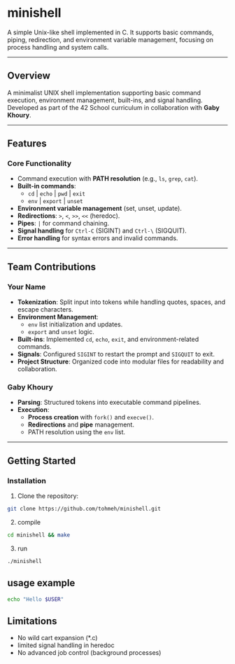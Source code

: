 # minishell
A simple Unix-like shell implemented in C. It supports basic commands, piping, redirection, and environment variable management, focusing on process handling and system calls.

---

## Overview  
A minimalist UNIX shell implementation supporting basic command execution, environment management, built-ins, and signal handling. Developed as part of the 42 School curriculum in collaboration with **Gaby Khoury**.  

---

## Features  
### Core Functionality  
- Command execution with **PATH resolution** (e.g., `ls`, `grep`, `cat`).  
- **Built-in commands**:  
  - `cd` | `echo` | `pwd` | `exit`  
  - `env` | `export` | `unset`  
- **Environment variable management** (set, unset, update).  
- **Redirections**: `>`, `<`, `>>`, `<<` (heredoc).  
- **Pipes**: `|` for command chaining.  
- **Signal handling** for `Ctrl-C` (SIGINT) and `Ctrl-\` (SIGQUIT).  
- **Error handling** for syntax errors and invalid commands.  

---

## Team Contributions  
### **Your Name**  
- **Tokenization**: Split input into tokens while handling quotes, spaces, and escape characters.  
- **Environment Management**:  
  - `env` list initialization and updates.  
  - `export` and `unset` logic.  
- **Built-ins**: Implemented `cd`, `echo`, `exit`, and environment-related commands.  
- **Signals**: Configured `SIGINT` to restart the prompt and `SIGQUIT` to exit.  
- **Project Structure**: Organized code into modular files for readability and collaboration.  

### **Gaby Khoury**  
- **Parsing**: Structured tokens into executable command pipelines.  
- **Execution**:  
  - **Process creation** with `fork()` and `execve()`.  
  - **Redirections** and **pipe** management.  
  - PATH resolution using the `env` list.  

---

## Getting Started  
### Installation  
1. Clone the repository:  
```bash  
git clone https://github.com/tohmeh/minishell.git
```
2. compile
```bash
cd minishell && make
```
3. run
```bash
./minishell
```
## usage example 

```bash
echo "Hello $USER"
```

## Limitations 

- No wild cart expansion (*.c)
- limited signal handling in heredoc
- No advanced job control (background processes)

